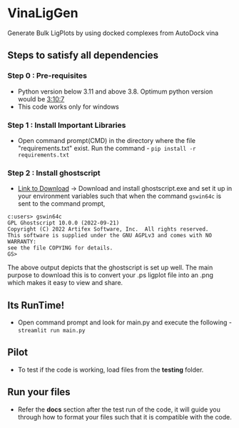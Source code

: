 # VinaLigGen
Generate Bulk LigPlots by using docked complexes from AutoDock vina

## Steps to satisfy all dependencies

### Step 0 : Pre-requisites
- Python version below 3.11 and above 3.8. Optimum python version would be [3:10:7](https://www.python.org/downloads/release/python-3107/)
- This code works only for windows

### Step 1 : Install Important Libraries
- Open command prompt(CMD) in the directory where the file "requirements.txt" exist. Run the command - ```pip install -r requirements.txt```

### Step 2 : Install ghostscript
- [Link to Download](https://github.com/ArtifexSoftware/ghostpdl-downloads/releases/download/gs1000/gs1000w64.exe) -> Download and install ghostscript.exe and set it up in your environment variables such that when the command ```gswin64c``` is sent to the command prompt,
```
c:users> gswin64c
GPL Ghostscript 10.0.0 (2022-09-21)
Copyright (C) 2022 Artifex Software, Inc.  All rights reserved.
This software is supplied under the GNU AGPLv3 and comes with NO WARRANTY:
see the file COPYING for details.
GS>
```
The above output depicts that the ghostscript is set up well.
The main purpose to download this is to convert your .ps ligplot file into an .png which makes it easy to view and share.

## Its RunTime!
- Open command prompt and look for main.py and execute the following - ```streamlit run main.py```

## Pilot
- To test if the code is working, load files from the **testing** folder.

## Run your files
- Refer the **docs** section after the test run of the code, it will guide you through how to format your files such that it is compatible with the code.
